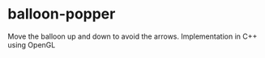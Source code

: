 balloon-popper
==============

Move the balloon up and down to avoid the arrows. Implementation in C++ using OpenGL
